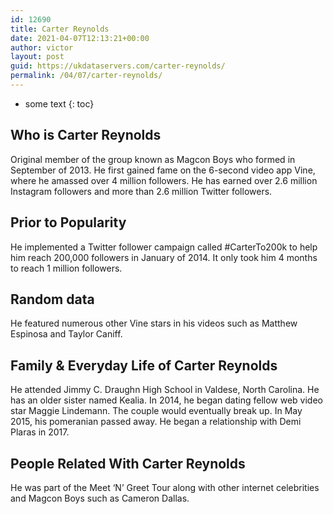 ```yaml
---
id: 12690
title: Carter Reynolds
date: 2021-04-07T12:13:21+00:00
author: victor
layout: post
guid: https://ukdataservers.com/carter-reynolds/
permalink: /04/07/carter-reynolds/
---
```


* some text
{: toc}


## Who is Carter Reynolds



Original member of the group known as Magcon Boys who formed in September of 2013. He first gained fame on the 6-second video app Vine, where he amassed over 4 million followers. He has earned over 2.6 million Instagram followers and more than 2.6 million Twitter followers. 

                
                
                
## Prior to Popularity



He implemented a Twitter follower campaign called #CarterTo200k to help him reach 200,000 followers in January of 2014. It only took him 4 months to reach 1 million followers. 

                
                
                
## Random data



He featured numerous other Vine stars in his videos such as Matthew Espinosa and Taylor Caniff. 

                
                
                
## Family & Everyday Life of Carter Reynolds



He attended Jimmy C. Draughn High School in Valdese, North Carolina. He has an older sister named Kealia. In 2014, he began dating fellow web video star Maggie Lindemann. The couple would eventually break up. In May 2015, his pomeranian passed away. He began a relationship with Demi Plaras in 2017. 

                
                
                
## People Related With Carter Reynolds



He was part of the Meet &#8216;N&#8217; Greet Tour along with other internet celebrities and Magcon Boys such as Cameron Dallas. 

                
              
            
          
          
          